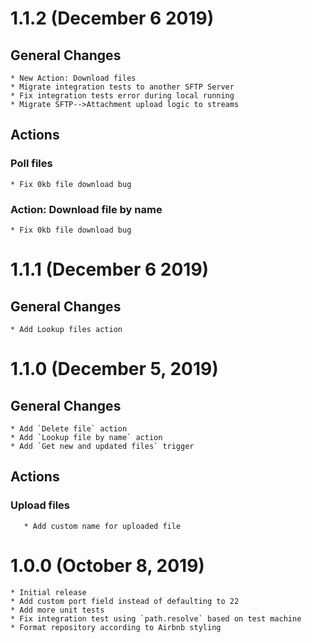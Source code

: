# 1.1.2 (December 6 2019)

## General Changes
    * New Action: Download files
    * Migrate integration tests to another SFTP Server
    * Fix integration tests error during local running
    * Migrate SFTP-->Attachment upload logic to streams
    
## Actions
### Poll files
    * Fix 0kb file download bug  
### Action: Download file by name
    * Fix 0kb file download bug  

    
# 1.1.1 (December 6 2019)

## General Changes
    * Add Lookup files action

# 1.1.0 (December 5, 2019)

## General Changes
    * Add `Delete file` action
    * Add `Lookup file by name` action
    * Add `Get new and updated files` trigger

## Actions

### Upload files
       * Add custom name for uploaded file

# 1.0.0 (October 8, 2019)
    * Initial release
    * Add custom port field instead of defaulting to 22
    * Add more unit tests
    * Fix integration test using `path.resolve` based on test machine
    * Format repository according to Airbnb styling
